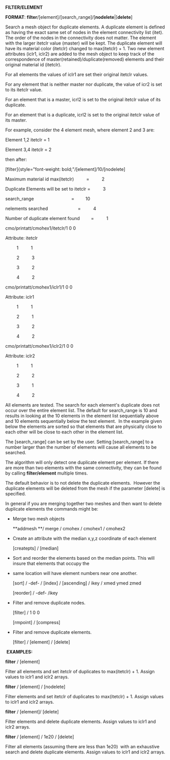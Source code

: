 
 **FILTER/ELEMENT**

  **FORMAT**:
  **filter**/[element]/[search\_range]/[**nodelete**|[**delete**]
  
  Search a mesh object for duplicate elements. A duplicate element is
  defined as having the exact same set of nodes in the element
  connectivity list (itet). The order of the nodes in the connectivity
  does not matter. The element with the larger itetclr value (master)
  will be kept. The duplicate element will have its material color
  (itetclr) changed to max(itetclr) + 1. Two new element attributes
  (iclr1, iclr2) are added to the mesh object to keep track of the
  correspondence of master(retained)/duplicate(removed) elements and
  their original material id (itetclr). 


For all elements the values of iclr1 are set their original itetclr
values.

For any element that is neither master nor duplicate, the value of icr2
is set to its itetclr value.

For an element that is a master, icrl2 is set to the original itetclr
value of its duplicate.

For an element that is a duplicate, icrl2 is set to the original itetclr
value of its master.




  For example, consider the 4 element mesh, where element 2 and 3 are:
 
  Element 1,2 itetclr = 1

  Element 3,4 itetclr = 2

  then after:

  [filter]{style="font-weight: bold;"/[element]/10/[nodelete]                              

  

  Maximum material id max(itetclr)          =         
  2                         

  Duplicate Elements will be set to itetclr =         
  3                         

  search\_range                              =        
  10                         

  nelements searched                        =         
  4                         

  Number of duplicate element found         =         
  1                         

  

  cmo/printatt/cmohex1/itetclr/1 0
  0                                             

  Attribute:
  itetclr                                                             

           1         
  1                                                          

           2         
  3                                                          

           3         
  2                                                          

           4         
  2                                                          

  

  cmo/printatt/cmohex1/iclr1/1 0
  0                                               

  Attribute:
  iclr1                                                               

           1         
  1                                                          

           2         
  1                                                          

           3         
  2                                                          

           4         
  2                                                          

  

  cmo/printatt/cmohex1/iclr2/1 0
  0                                               

  Attribute:
  iclr2                                                               

           1         
  1                                                          

           2         
  2                                                          

           3         
  1                                                          

           4         
  2                                                          

 
  
 
  

  All elements are tested. The search for each element's duplicate
  does not occur over the entire element list. The default for
  search\_range is 10 and results in looking at the 10 elements in the
  element list sequentially above and 10 elements sequentially below
  the test element.  In the example given below the elements are
  sorted so that elements that are physically close to each other will
  be close to each other in the element list.

  

  The [search\_range] can be set by
  the user. Setting [search\_range] 
  to a number larger than the number of elements will cause all
  elements to be searched.

  

  The algorithm will only detect one duplicate element per element. If
  there are more than two elements with the same connectivity, they
  can be found by calling **filter/element** multiple times.

  

  The default behavior is to not delete the duplicate elements. 
  However the duplicate elements will be deleted from the mesh if the
  parameter [delete] is specified.

  

  In general if you are merging together two meshes and then want to
  delete duplicate elements the commands might be:

  

  
* Merge two mesh objects

  **addmesh **/ merge / cmohex / cmohex1 / cmohex2

  
* Create an attribute with the median x,y,z coordinate of each
  element

  [createpts] / [median] 
* Sort and reorder the elements based
  on the median points. This will insure that elements that occupy
  the

  
* same location will have element numbers near one another.

  [sort] / -def- /
  [index] /
  [ascending] / ikey / xmed ymed zmed

  [reorder] / -def- /ikey

  
* Filter and remove duplicate nodes.

  [filter]  / 1 0 0

  [rmpoint] / [compress]
* Filter and remove duplicate
  elements.

  [filter]  /
  [element] / 
  [delete]


 **EXAMPLES:**


 

 **filter** / [element] 

 Filter all elements and set itetclr of duplicates to max(itetclr) + 1.
 Assign values to iclr1 and iclr2 arrays.

 

 **filter** / [element] / [nodelete] 

 Filter elements and set itetclr of duplicates to max(itetclr) + 1.
 Assign values to iclr1 and iclr2 arrays.

 

 **filter** / [element]/ [delete] 

 Filter elements and delete duplicate elements. Assign values to iclr1
 and iclr2 arrays.

 

 **filter** / [element] / 1e20 / [delete] 

 Filter all elements (assuming there are less than 1e20)  with an
 exhaustive search and delete duplicate elements. Assign values to
 iclr1 and iclr2 arrays.


